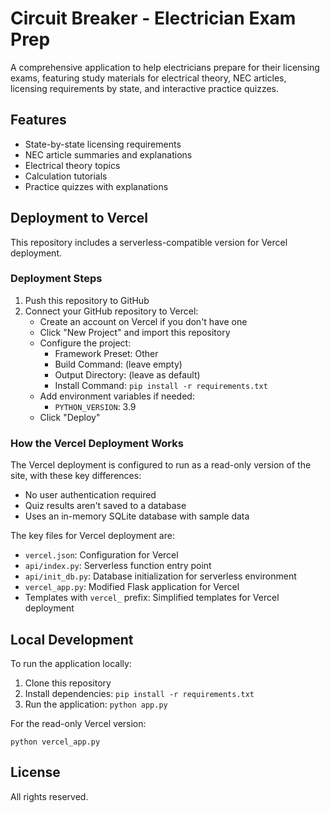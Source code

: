 # Circuit Breaker - Electrician Exam Prep

A comprehensive application to help electricians prepare for their licensing exams, featuring study materials for electrical theory, NEC articles, licensing requirements by state, and interactive practice quizzes.

## Features

- State-by-state licensing requirements
- NEC article summaries and explanations
- Electrical theory topics
- Calculation tutorials
- Practice quizzes with explanations

## Deployment to Vercel

This repository includes a serverless-compatible version for Vercel deployment.

### Deployment Steps

1. Push this repository to GitHub
2. Connect your GitHub repository to Vercel:
   - Create an account on Vercel if you don't have one
   - Click "New Project" and import this repository
   - Configure the project:
     - Framework Preset: Other
     - Build Command: (leave empty)
     - Output Directory: (leave as default)
     - Install Command: `pip install -r requirements.txt`
   - Add environment variables if needed:
     - `PYTHON_VERSION`: 3.9
   - Click "Deploy"

### How the Vercel Deployment Works

The Vercel deployment is configured to run as a read-only version of the site, with these key differences:

- No user authentication required
- Quiz results aren't saved to a database
- Uses an in-memory SQLite database with sample data

The key files for Vercel deployment are:

- `vercel.json`: Configuration for Vercel
- `api/index.py`: Serverless function entry point
- `api/init_db.py`: Database initialization for serverless environment
- `vercel_app.py`: Modified Flask application for Vercel
- Templates with `vercel_` prefix: Simplified templates for Vercel deployment

## Local Development

To run the application locally:

1. Clone this repository
2. Install dependencies: `pip install -r requirements.txt`
3. Run the application: `python app.py`

For the read-only Vercel version:

```
python vercel_app.py
```

## License

All rights reserved.
